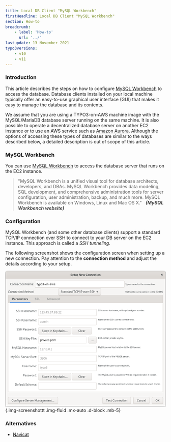 ```yaml
---
title: Local DB Client "MySQL Workbench"
firstHeadline: Local DB Client "MySQL Workbench"
section: How-to
breadcrumb:
    - label: 'How-to'
      url: '../'
lastupdate: 13 November 2021
typo3versions:
    - v10
    - v11
---
```


### Introduction

This article describes the steps on how to configure [MySQL Workbench](https://www.mysql.com/products/workbench/) to access the database. Database clients installed on your local machine typically offer an easy-to-use graphical user interface (GUI) that makes it easy to manage the database and its contents.

We assume that you are using a TYPO3-on-AWS machine image with the MySQL/MariaDB database server running on the same machine. It is also possible to operate a decentralized database server on another EC2 instance or to use an AWS service such as [Amazon Aurora](set-up-typo3-and-amazon-aurora.md). Although the options of accessing these types of databases are similar to the ways described below, a detailed description is out of scope of this article.

### MySQL Workbench

You can use [MySQL Workbench](https://www.mysql.com/products/workbench/) to access the database server that runs on the EC2 instance.

> "MySQL Workbench is a unified visual tool for database architects, developers, and DBAs.
> MySQL Workbench provides data modeling, SQL development, and comprehensive administration tools for server configuration, user administration, backup, and much more.
> MySQL Workbench is available on Windows, Linux and Mac OS X."
<span style="margin-left: 0.5rem; color: #444444; font-size: 0.9rem; font-weight: bold; font-style: italic;">(MySQL Workbench website)</span>

### Configuration

MySQL Workbench (and some other database clients) support a standard TCP/IP connection over SSH to connect to your DB server on the EC2 instance. This approach is called a *SSH tunneling*.

The following screenshot shows the configuration screen when setting up a new connection. Pay attention to the **connection method** and adjust the details according to your setup.

![](images/mysql-workbench.png){.img-screenshottt .img-fluid .mx-auto .d-block .mb-5}

### Alternatives

- [Navicat](access-local-database-server-navicat.md)
